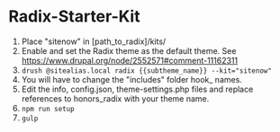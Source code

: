 # Radix-Starter-Kit

1. Place "sitenow" in [path_to_radix]/kits/
2. Enable and set the Radix theme as the default theme. See https://www.drupal.org/node/2552571#comment-11162311
3. ```drush @sitealias.local radix {{subtheme_name}} --kit="sitenow"```
4. You will have to change the "includes" folder hook_ names.
5. Edit the info, config.json, theme-settings.php files and replace references to honors_radix with your theme name.
6. ```npm run setup```
7. ```gulp```

